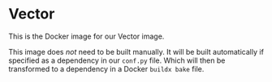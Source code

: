 # Vector

This is the Docker image for our Vector image.

This image does _not_ need to be built manually.
It will be built automatically if specified as a dependency in our `conf.py` file.
Which will then be transformed to a dependency in a Docker `buildx bake` file.
